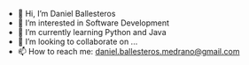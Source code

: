 - 👋 Hi, I’m Daniel Ballesteros
- 👀 I’m interested in Software Development
- 🌱 I’m currently learning Python and Java
- 💞️ I’m looking to collaborate on ...
- 📫 How to reach me: daniel.ballesteros.medrano@gmail.com

<!---
DBallesteros96/DBallesteros96 is a ✨ special ✨ repository because its `README.md` (this file) appears on your GitHub profile.
You can click the Preview link to take a look at your changes.
--->
